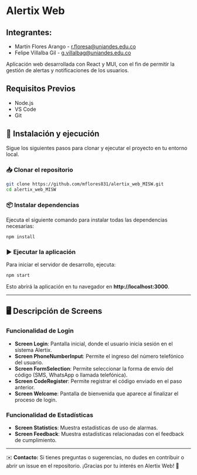 # Alertix Web

## Integrantes:

* Martín Flores Arango - r.floresa@uniandes.edu.co
* Felipe Villalba Gil - g.villalbag@uniandes.edu.co

Aplicación web desarrollada con React y MUI, con el fin de permitir la gestión de alertas y notificaciones de los usuarios.

## Requisitos Previos

- Node.js
- VS Code
- Git

## 🚀 Instalación y ejecución

Sigue los siguientes pasos para clonar y ejecutar el proyecto en tu entorno local.

### 📥 Clonar el repositorio

```sh
git clone https://github.com/mflores831/alertix_web_MISW.git
cd alertix_web_MISW
```

### 📦 Instalar dependencias

Ejecuta el siguiente comando para instalar todas las dependencias necesarias:

```sh
npm install
```

### ▶️ Ejecutar la aplicación

Para iniciar el servidor de desarrollo, ejecuta:

```sh
npm start
```

Esto abrirá la aplicación en tu navegador en **http://localhost:3000**.

---

## 🖥️ Descripción de Screens

### Funcionalidad de Login
- **Screen Login**: Pantalla inicial, donde el usuario inicia sesión en el sistema Alertix.
- **Screen PhoneNumberInput**: Permite el ingreso del número telefónico del usuario.
- **Screen FormSelection**: Permite seleccionar la forma de envío del código (SMS, WhatsApp o llamada telefónica).
- **Screen CodeRegister**: Permite registrar el código enviado en el paso anterior.
- **Screen Welcome**: Pantalla de bienvenida que aparece al finalizar el proceso de login.

### Funcionalidad de Estadísticas
- **Screen Statistics**: Muestra estadísticas de uso de alarmas.
- **Screen Feedback**: Muestra estadísticas relacionadas con el feedback de cumplimiento.

---

✉️ **Contacto:** Si tienes preguntas o sugerencias, no dudes en contribuir o abrir un issue en el repositorio. ¡Gracias por tu interés en Alertix Web! 🚀
